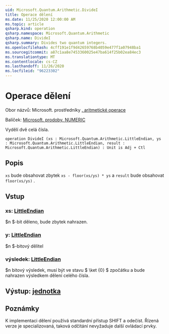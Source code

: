 ```yaml
---
uid: Microsoft.Quantum.Arithmetic.DivideI
title: Operace dělení
ms.date: 11/25/2020 12:00:00 AM
ms.topic: article
qsharp.kind: operation
qsharp.namespace: Microsoft.Quantum.Arithmetic
qsharp.name: DivideI
qsharp.summary: Divides two quantum integers.
ms.openlocfilehash: 4cff191e1f9d42659768b4059e477f1a07948ba1
ms.sourcegitcommit: a87c1aa8e7453360025e47ba614f25b02ea84ec3
ms.translationtype: MT
ms.contentlocale: cs-CZ
ms.lasthandoff: 11/26/2020
ms.locfileid: "96223302"
---
```

# <a name="dividei-operation"></a>Operace dělení

Obor názvů: Microsoft. prostředníky [. aritmetické operace](xref:Microsoft.Quantum.Arithmetic)

Balíček: [Microsoft. prodoby. NUMERIC](https://nuget.org/packages/Microsoft.Quantum.Numerics)


Vydělí dvě celá čísla.

```qsharp
operation DivideI (xs : Microsoft.Quantum.Arithmetic.LittleEndian, ys : Microsoft.Quantum.Arithmetic.LittleEndian, result : Microsoft.Quantum.Arithmetic.LittleEndian) : Unit is Adj + Ctl
```


## <a name="description"></a>Popis

`xs` bude obsahovat zbytek `xs - floor(xs/ys) * ys` a `result` bude obsahovat `floor(xs/ys)` .

## <a name="input"></a>Vstup

### <a name="xs--littleendian"></a>xs: [LittleEndian](xref:Microsoft.Quantum.Arithmetic.LittleEndian)

$n $-bit děleno, bude zbytek nahrazen.


### <a name="ys--littleendian"></a>y: [LittleEndian](xref:Microsoft.Quantum.Arithmetic.LittleEndian)

$n $-bitový dělitel


### <a name="result--littleendian"></a>výsledek: [LittleEndian](xref:Microsoft.Quantum.Arithmetic.LittleEndian)

$n bitový výsledek, musí být ve stavu $ \ket {0} $ zpočátku a bude nahrazen výsledkem dělení celého čísla.



## <a name="output--unit"></a>Výstup: [jednotka](xref:microsoft.quantum.lang-ref.unit)



## <a name="remarks"></a>Poznámky

K implementaci dělení používá standardní přístup SHIFT a odečíst.
Řízená verze je specializovaná, taková odčítání nevyžaduje další ovládací prvky.